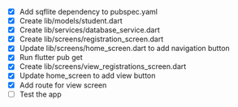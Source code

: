 - [x] Add sqflite dependency to pubspec.yaml
- [x] Create lib/models/student.dart
- [x] Create lib/services/database_service.dart
- [x] Create lib/screens/registration_screen.dart
- [x] Update lib/screens/home_screen.dart to add navigation button
- [x] Run flutter pub get
- [x] Create lib/screens/view_registrations_screen.dart
- [x] Update home_screen to add view button
- [x] Add route for view screen
- [ ] Test the app

